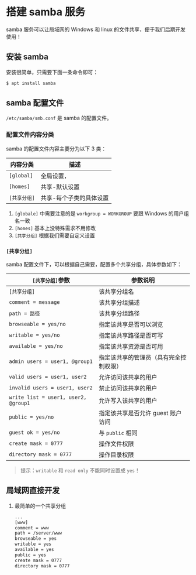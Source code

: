 # 搭建 samba 服务

samba 服务可以让局域网的 Windows 和 linux 的文件共享，便于我们后期开发使用！

## 安装 samba

安装很简单，只需要下面一条命令即可：

```sh
$ apt install samba
```

## samba 配置文件

`/etc/samba/smb.conf` 是 samba 的配置文件。

### 配置文件内容分类

samba 的配置文件内容主要分为以下 3 类：

| 内容分类     | 描述                    |
| ------------ | ----------------------- |
| `[global]`   | 全局设置，              |
| `[homes]`    | 共享-默认设置           |
| `[共享分组]` | 共享-每个子类的具体设置 |

1. `[globale]` 中需要注意的是 `workgroup = WORKGROUP` 要跟 Windows 的用户组名一致
2. `[homes]` 基本上没特殊需求不用修改
3. `[共享分组]` 根据我们需要自定义设置

### `[共享分组]`

samba 配置文件下，可以根据自己需要，配置多个共享分组，具体参数如下：

| `[共享分组]`参数                     | 参数说明                               |
| ------------------------------------ | -------------------------------------- |
| `[共享分组]`                         | 该共享分组名                           |
| `comment = message`                  | 该共享分组描述                         |
| `path = 路径`                        | 该共享分组路径                         |
| `browseable = yes/no`                | 指定该共享是否可以浏览                 |
| `writable = yes/no`                  | 指定该共享路径是否可写                 |
| `available = yes/no`                 | 指定该共享资源是否可用                 |
| `admin users = user1, @group1`       | 指定该共享的管理员（具有完全控制权限） |
| `valid users = user1, user2`         | 允许访问该共享的用户                   |
| `invalid users = user1, user2`       | 禁止访问该共享的用户                   |
| `write list = user1, user2, @group1` | 允许写入该共享的用户                   |
| `public = yes/no`                    | 指定该共享是否允许 guest 账户访问      |
| `guest ok = yes/no`                  | 与 `public` 相同                       |
| `create mask = 0777`                 | 操作文件权限                           |
| `directory mask = 0777`              | 操作目录权限                           |

> 提示：`writable` 和 `read only` 不能同时设置成 `yes`！

## 局域网直接开发

1. 最简单的一个共享分组

   ```sh
   ...
   [www]
   comment = www
   path = /server/www
   browseable = yes
   writable = yes
   available = yes
   public = yes
   create mask = 0777
   directory mask = 0777
   ```
